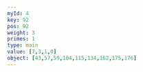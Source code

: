 ```yaml
---
myId: 4
key: 92
pos: 92
weight: 3
primes: 1
type: main
value: [7,3,1,0]
object: [43,57,59,104,115,134,162,175,176]
---
```

